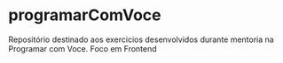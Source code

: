 # programarComVoce
Repositório destinado aos exercicios desenvolvidos durante mentoria na Programar com Voce. Foco em Frontend 
